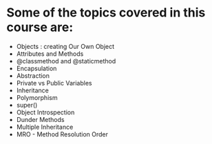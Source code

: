 # Some of the topics covered in this course are:
- Objects : creating Our Own Object
- Attributes and Methods
- @classmethod and @staticmethod
- Encapsulation
- Abstraction
- Private vs Public Variables
- Inheritance
- Polymorphism
- super()
- Object Introspection
- Dunder Methods
- Multiple Inheritance
- MRO - Method Resolution Order